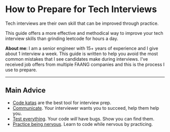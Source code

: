 # How to Prepare for Tech Interviews

Tech interviews are their own skill that can be improved through practice.

This guide offers a more effective and methodical way to improve your tech interview skills than grinding leetcode for hours a day.

**About me**: I am a senior engineer with 15+ years of experience and I give about 1 interview a week. This guide is written to help you avoid the most common mistakes that I see candidates make during interviews. I've received job offers from multiple FAANG companies and this is the process I use to prepare.

-----

## Main Advice

* [Code katas](code-katas) are the best tool for interview prep.
* [Communicate](collaboration). Your interviewer wants you to succeed, help them help you.
* [Test everything](testing). Your code *will* have bugs. Show you can find them.
* [Practice being nervous](practice). Learn to code while nervous by practicing.

